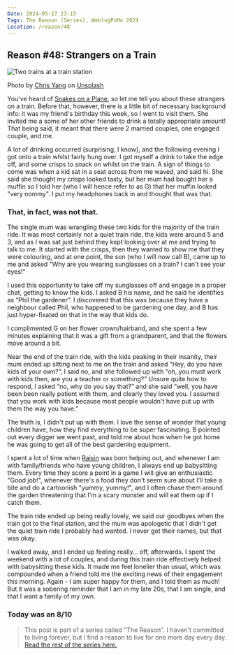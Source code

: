 ```yaml
---
Date: 2024-05-27 23:15
Tags: The Reason (Series), WeblogPoMo 2024
Location: /reason/48
---
```


<meta property="og:image" content="https://images.unsplash.com/photo-1532105956626-9569c03602f6?q=80&w=1000&h=622&fit=crop" />

## Reason #48: Strangers on a Train

![Two trains at a train station](https://images.unsplash.com/photo-1532105956626-9569c03602f6?q=80&w=1000&h=622&fit=crop)<div class="caption"><p>Photo by [Chris Yang](https://unsplash.com/@chrisyangchrisfilm) on [Unsplash](https://unsplash.com/)</p></div>

You've heard of [Snakes on a Plane](https://www.youtube.com/shorts/4VeFMByT_BM), so let me tell you about these strangers on a train. Before that, however, there is a little bit of necessary background info: it was my friend's birthday this week, so I went to visit them. She invited me a some of her other friends to drink a totally appropriate amount! That being said, it meant that there were 2 married couples, one engaged couple, and me.

A lot of drinking occurred (surprising, I know), and the following evening I got onto a train whilst fairly hung over. I got myself a drink to take the edge off, and some crisps to snack on whilst on the train. A sign of things to come was when a kid sat in a seat across from me waved, and said hi. She said she thought my crisps looked tasty, but her mum had bought her a muffin so I told her (who I will hence refer to as G) that her muffin looked "very nommy". I put my headphones back in and thought that was that.

### That, in fact, was not that.

The single mum was wrangling these two kids for the majority of the train ride. It was most certainly not a quiet train ride, the kids were around 5 and 3, and as I was sat just behind they kept looking over at me and trying to talk to me. It started with the crisps, then they wanted to show me that they were colouring, and at one point, the son (who I will now call B), came up to me and asked "Why are you wearing sunglasses on a train? I can't see your eyes!"

I used this opportunity to take off my sunglasses off and engage in a proper chat, getting to know the kids. I asked B his name, and he said he identifies as “Phil the gardener”. I discovered that this was because they have a neighbour called Phil, who happened to be gardening one day, and B has just hyper-fixated on that in the way that kids do.

I complimented G on her flower crown/hairband, and she spent a few minutes explaining that it was a gift from a grandparent, and that the flowers move around a bit.

Near the end of the train ride, with the kids peaking in their insanity, their mum ended up sitting next to me on the train and asked “Hey, do you have kids of your own?”, I said no, and  she followed up with “oh, you must work with kids then, are you a teacher or something?” Unsure quite how to respond, I asked “no, why do you say that?” and she said “well, you have been been really patient with them, and clearly they loved you. I assumed that you work with kids because most people wouldn't have put up with them the way you have.”

The truth is, I didn't put up with them. I love the sense of wonder that young children have, how they find everything to be super fascinating. B pointed out every digger we went past, and told me about how when he got home he was going to get all of the best gardening equipment.

I spent a lot of time when [Raisin](/reason/40) was born helping out, and whenever I am with family/friends who have young children, I always end up babysitting them. Every time they score a point in a game I will give an enthusiastic "Good job!", whenever there's a food they don't seem sure about I'll take a bite and do a cartoonish "yummy, yummy!", and I often chase them around the garden threatening that I'm a scary monster and will eat them up if I catch them.

The train ride ended up being really lovely, we said our goodbyes when the train got to the final station, and the mum was apologetic that I didn't get the quiet train ride I probably had wanted. I never got their names, but that was okay.

I walked away, and I ended up feeling really… off, afterwards. I spent the weekend with a lot of couples, and during this train ride effectively helped with babysitting these kids. It made me feel lonelier than usual, which was compounded when a friend told me the exciting news of their engagement this morning. Again - I am super happy for them, and I told them as much! But it was a sobering reminder that I am in my late 20s, that I am single, and that I want a family of my own.

### Today was an 8/10

>This post is part of a series called "The Reason". I haven't committed to living forever, but I find a reason to live for one more day every day. [Read the rest of the series here.](/reason/)